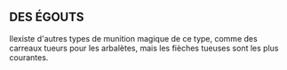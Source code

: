 ## DES ÉGOUTS


Ilexiste d'autres types de munition magique de ce type,
comme des carreaux tueurs pour les arbalètes, mais les
fièches tueuses sont les plus courantes.
